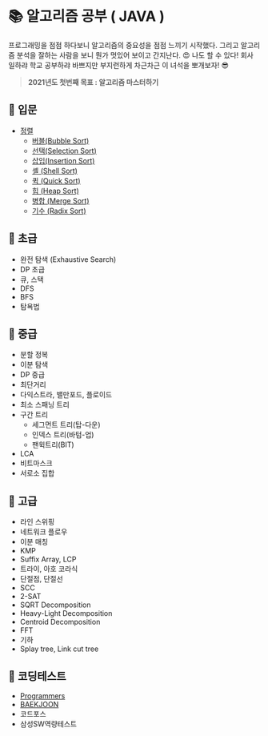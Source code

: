# 📚 알고리즘 공부 ( JAVA )
 프로그래밍을 점점 하다보니 알고리즘의 중요성을 점점 느끼기 시작했다. 그리고 알고리즘 분석을 잘하는 사람을 보니 뭔가 멋있어 보이고 간지난다. :heart_eyes: 나도 할 수 있다! 회사 일하랴 학교 공부하랴 바쁘지만 부지런하게 차근차근 이 녀석을 뽀개보자! :sunglasses:

> **2021년도 첫번째 목표 : 알고리즘 마스터하기**

## 📙 입문
- [정렬](./src/_01_basic/sort)
  - [버블(Bubble Sort)](./src/_01_basic/sort/_01_bubble)
  - [선택(Selection Sort)](./src/_01_basic/sort/_02_selection)
  - [삽입(Insertion Sort)](./src/_01_basic/sort/_03_insertion)
  - [셸 (Shell Sort)](./src/_01_basic/sort/_04_shell)
  - [퀵 (Quick Sort)](./src/_01_basic/sort/_05_quick)
  - [힙 (Heap Sort)](./src/_01_basic/sort/_06_heap)
  - [병합 (Merge Sort)](./src/_01_basic/sort/_07_merge)
  - [기수 (Radix Sort)](./src/_01_basic/sort/_08_radix)

## 📗 초급
- 완전 탐색 (Exhaustive Search)
- DP 초급
- 큐, 스택
- DFS
- BFS
- 탐욕법

## 📘 중급
- 분할 정복
- 이분 탐색
- DP 중급
- 최단거리
- 다익스트라, 밸만포드, 플로이드
- 최소 스패닝 트리
- 구간 트리
  - 세그먼트 트리(탑-다운)
  - 인덱스 트리(바텀-업)
  - 팬윅트리(BIT)
- LCA
- 비트마스크
- 서로소 집합

## 📕 고급
- 라인 스위핑
- 네트워크 플로우
- 이분 매칭
- KMP
- Suffix Array, LCP
- 트라이, 아호 코라식
- 단절점, 단절선
- SCC
- 2-SAT
- SQRT Decomposition
- Heavy-Light Decomposition
- Centroid Decomposition
- FFT
- 기하
- Splay tree, Link cut tree

## 📒 코딩테스트
- [Programmers](./src/_00_codingTest/programmers)
- [BAEKJOON](./src/_00_codingTest/backjoon)
- 코드포스
- 삼성SW역량테스트